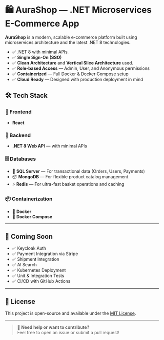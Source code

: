 # 🛍️ AuraShop — .NET Microservices E-Commerce App

**AuraShop** is a modern, scalable e-commerce platform built using microservices architecture and the latest .NET 8 technologies.  

- ✅ .NET 8 with minimal APIs.
- ✅ **Single Sign-On (SSO)**
- ✅ **Clean Architecture** and **Vertical Slice Architecture** used.
- ✅ **Role-based Access** — Admin, User, and Anonymous permissions
- ✅ **Containerized** — Full Docker & Docker Compose setup
- ✅ **Cloud Ready** — Designed with production deployment in mind

## 🛠️ Tech Stack

### 🎨 Frontend
- **React** 

### 🧠 Backend
- **.NET 8 Web API** —  with minimal APIs

### 🗄️ Databases
- 🧾 **SQL Server** — For transactional data (Orders, Users, Payments)
- 📦 **MongoDB** — For flexible product catalog management
- ⚡ **Redis** — For ultra-fast basket operations and caching

### 📦 Containerization
- 🐳 **Docker** 
- 🧩 **Docker Compose** 

---

## 📌 Coming Soon 
- ✅ Keycloak Auth
- ✅ Payment Integration via Stripe
- ✅ Shipment Integration
- ✅ AI Search
- ✅ Kubernetes Deployment
- ✅ Unit & Integration Tests
- ✅ CI/CD with GitHub Actions

---

## 📄 License
This project is open-source and available under the [MIT License](LICENSE).

---

> 💬 **Need help or want to contribute?**  
Feel free to open an issue or submit a pull request!
